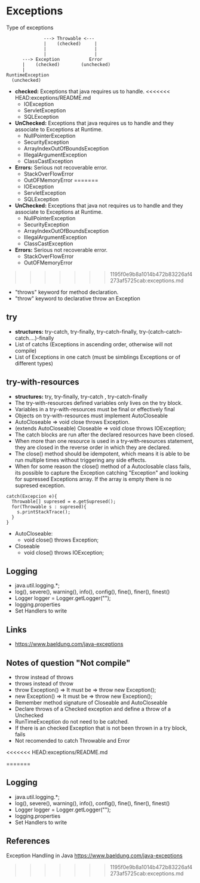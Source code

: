 # Exceptions

Type of exceptions

```
              ---> Throwable <--- 
              |    (checked)     |
              |                  |
              |                  |
      ---> Exception           Error
      |    (checked)        (unchecked)
      |
RuntimeException
  (unchecked)
```

- **checked:** Exceptions that java requires us to handle.
<<<<<<< HEAD:exceptions/README.md
    -  IOException
    -  ServletException
    -  SQLException
- **UnChecked:** Exceptions that java requires us to handle and they associate to Exceptions at Runtime.
    - NullPointerException
    - SecurityException
    - ArrayIndexOutOfBoundsException
    - IllegalArgumentException
    - ClassCastException
- **Errors:** Serious not recoverable error.
    - StackOverFlowError
    - OutOFMemoryError
=======
  -  IOException
  -  ServletException
  -  SQLException
- **UnChecked:** Exceptions that java not requires us to handle and they associate to Exceptions at Runtime.
  - NullPointerException
  - SecurityException
  - ArrayIndexOutOfBoundsException
  - IllegalArgumentException
  - ClassCastException
- **Errors:** Serious not recoverable error. 
  - StackOverFlowError 
  - OutOFMemoryError
>>>>>>> 1195f0e9b8a1014b472b83226af4273af5725cab:exceptions.md
-  "throws" keyword for method declaration.
-  "throw" keyword to declarative throw an Exception

## try

- **structures:** try-catch, try-finally, try-catch-finally, try-(catch-catch-catch....)-finally
- List of catchs (Exceptions in ascending order, otherwise will not compile)
- List of Exceptions in one catch (must be simblings Exceptions or of different types)

## try-with-resources

- **structures:** try, try-finally, try-catch , try-catch-finally
- The try-with-resources defined variables only lives on the try block.
- Variables in a try-with-resources must be final or effectively final
- Objects on try-with-resources must implement AutoCloseable
- AutoCloseable => void close throws Exception.
- (extends AutoCloseable) Closeable => void close throws IOException;
- The catch blocks are run after the declared resources have been closed.
- When more than one resource is used in a try‐with‐resources statement, they are closed in the reverse order in which they are declared.
- The close() method should be idempotent, which means it is able to be run multiple times without triggering any side effects.
- When for some reason the close() method of a Autoclosable class fails, its possible to capture the Exception catching "Exception" and looking for supressed Exceptions array. If the array is empty there is no supresed exception.
```
catch(Excepcion e){
  Throwable[] supresed = e.getSupresed();
  for(Throwable s : supresed){
    s.printStackTrace();
  }
}

```
- AutoCloseable:
    - void close() throws Exception;
- Closeable
    - void close() throws IOException;

## Logging
- java.util.logging.*;
- log(), severe(), warning(), info(), config(), fine(), finer(), finest()
- Logger logger = Logger.getLogger("");
- logging.properties
- Set Handlers to write

## Links

- https://www.baeldung.com/java-exceptions

## Notes of question "Not compile"
- throw instead of throws
- throws instead of throw
- throw Exception() => It must be => throw new Exception();
- new Exception() => It must be => throw new Exception();
- Remember method signature of Closeable and AutoCloseable
- Declare throws of a Checked exception and define a throw of a Unchecked
- RunTimeException do not need to be catched.
- If there is an checked Exception that is not been thrown in a try block, fails
- Not recomended to catch Throwable and Error


<<<<<<< HEAD:exceptions/README.md


=======
## Logging
  - java.util.logging.*;
  - log(), severe(), warning(), info(), config(), fine(), finer(), finest()
  - Logger logger = Logger.getLogger("");
  - logging.properties
  - Set Handlers to write
## References

Exception Handling in Java https://www.baeldung.com/java-exceptions
>>>>>>> 1195f0e9b8a1014b472b83226af4273af5725cab:exceptions.md
